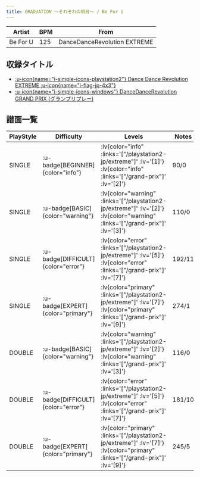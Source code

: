 ```yaml
---
title: GRADUATION ～それぞれの明日～ / Be For U
---
```


|Artist|BPM|From|
|------|---|----|
|Be For U|125|DanceDanceRevolution EXTREME|

## 収録タイトル

- [ :u-icon{name="i-simple-icons-playstation2"} Dance Dance Revolution EXTREME :u-icon{name="i-flag-jp-4x3"} ](/playstation2-jp/extreme)
- [ :u-icon{name="i-simple-icons-windows"} DanceDanceRevolution GRAND PRIX (グランプリプレー)](/grand-prix)

## 譜面一覧

|PlayStyle|Difficulty|Levels|Notes|Movie|
|---------|----------|------|-----|-----|
|SINGLE| :u-badge[BEGINNER]{color="info"} | :lv{color="info" :links='["/playstation2-jp/extreme"]' :lv='[1]'}  :lv{color="info" :links='["/grand-prix"]' :lv='[2]'} |90/0||
|SINGLE| :u-badge[BASIC]{color="warning"} | :lv{color="warning" :links='["/playstation2-jp/extreme"]' :lv='[2]'}  :lv{color="warning" :links='["/grand-prix"]' :lv='[3]'} |110/0||
|SINGLE| :u-badge[DIFFICULT]{color="error"} | :lv{color="error" :links='["/playstation2-jp/extreme"]' :lv='[5]'}  :lv{color="error" :links='["/grand-prix"]' :lv='[7]'} |192/11||
|SINGLE| :u-badge[EXPERT]{color="primary"} | :lv{color="primary" :links='["/playstation2-jp/extreme"]' :lv='[7]'}  :lv{color="primary" :links='["/grand-prix"]' :lv='[9]'} |274/1||
|DOUBLE| :u-badge[BASIC]{color="warning"} | :lv{color="warning" :links='["/playstation2-jp/extreme"]' :lv='[2]'}  :lv{color="warning" :links='["/grand-prix"]' :lv='[3]'} |116/0||
|DOUBLE| :u-badge[DIFFICULT]{color="error"} | :lv{color="error" :links='["/playstation2-jp/extreme"]' :lv='[5]'}  :lv{color="error" :links='["/grand-prix"]' :lv='[7]'} |181/10||
|DOUBLE| :u-badge[EXPERT]{color="primary"} | :lv{color="primary" :links='["/playstation2-jp/extreme"]' :lv='[7]'}  :lv{color="primary" :links='["/grand-prix"]' :lv='[9]'} |245/5||
